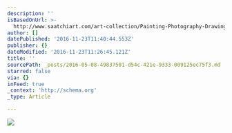 ```yaml
---
description: ''
isBasedOnUrl: >-
  http://www.saatchiart.com/art-collection/Painting-Photography-Drawing/Barely-There-New-Nudes/685448/127861/view
author: []
datePublished: '2016-11-23T11:40:44.553Z'
publisher: {}
dateModified: '2016-11-23T11:26:45.121Z'
title: ''
sourcePath: _posts/2016-05-08-49837501-d54c-421e-9333-009125ec75f3.md
starred: false
via: {}
inFeed: true
_context: 'http://schema.org'
_type: Article

---
```

![](http://saimg-a.akamaihd.net/saatchi/803110/art/2913474/1983367-RRIIQOIL-6.jpg)